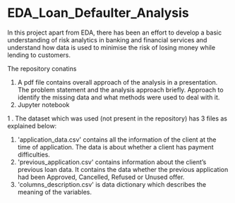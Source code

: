 # EDA_Loan_Defaulter_Analysis

In this project apart from EDA, there has been an effort to develop a basic understanding of risk analytics in banking and financial services and understand how data is used to minimise the risk of losing money while lending to customers.


The repository conatins 
1. A pdf file contains overall approach of the analysis in a presentation. The problem statement and the analysis approach briefly. Approach to identify the missing data and what  methods were used to deal with it.
2. Jupyter notebook

1 . The dataset which was used (not present in the repository) has 3 files as explained below: 
  1. 'application_data.csv'  contains all the information of the client at the time of application.
  The data is about whether a client has payment difficulties.
  2. 'previous_application.csv' contains information about the client’s previous loan data. It contains the data whether the previous application had been Approved, Cancelled, Refused or Unused offer.
  3. 'columns_description.csv' is data dictionary which describes the meaning of the variables. 
  
 


